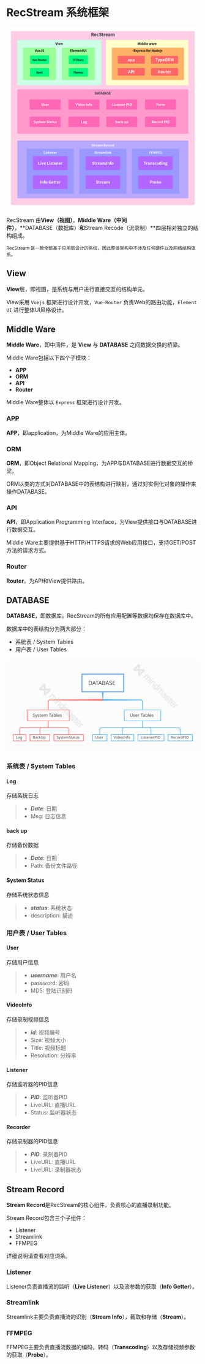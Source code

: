 # RecStream 系统框架

![系统框架图](_media/RecStream系统框架图.png)

RecStream 由**View（视图）**，**Middle Ware（中间件）**，**DATABASE（数据库）**和**Stream Recode（流录制）**四层相对独立的结构组成。

<small>RecStream 是一款全部基于应用层设计的系统，因此整体架构中不涉及任何硬件以及网络结构体系。</small>

## View

**View**层，即视图，是系统与用户进行直接交互的结构单元。

View采用 `Vuejs` 框架进行设计开发，`Vue-Router` 负责Web的路由功能，`Element UI` 进行整体UI风格设计。

## Middle Ware

**Middle Ware**，即中间件，是 **View** 与 **DATABASE** 之间数据交换的桥梁。

Middle Ware包括以下四个子模块：

- **APP**
- **ORM**
- **API**
- **Router**

Middle Ware整体以 `Express` 框架进行设计开发。

### APP

**APP**，即application，为Middle Ware的应用主体。

### ORM

**ORM**，即Object Relational Mapping，为APP与DATABASE进行数据交互的桥梁。

ORM以类的方式对DATABASE中的表结构进行映射，通过对实例化对象的操作来操作DATABASE。

### API

**API**，即Application Programming Interface，为View提供接口与DATABASE进行数据交互。

Middle Ware主要提供基于HTTP/HTTPS请求的Web应用接口，支持GET/POST方法的请求方式。

### Router

**Router**，为API和View提供路由。

## DATABASE

**DATABASE**，即数据库。RecStream的所有应用配置等数据均保存在数据库中。

数据库中的表结构分为两大部分：

- 系统表  / System Tables
- 用户表 / User Tables

![DATABASE](_media/DATABASE.svg)

### 系统表 / System Tables

#### Log

存储系统日志

> - ***Date***: 日期
> - Msg: 日志信息

#### back up

存储备份数据

> - ***Date***: 日期
> - Path:  备份文件路径

#### System Status

存储系统状态信息

> - ***status***: 系统状态
> - description: 描述

### 用户表 / User Tables

#### User

存储用户信息

> - ***username***: 用户名
> - password: 密码
> - MD5: 登陆识别码

#### VideoInfo

存储录制视频信息

> - ***id***: 视频编号
> - Size: 视频大小
> - Title: 视频标题
> - Resolution: 分辨率

#### Listener

存储监听器的PID信息

> - ***PID***: 监听器PID
> - LiveURL: 直播URL
> - Status: 监听器状态

#### Recorder

存储录制器的PID信息

> - ***PID***: 录制器PID
> - LiveURL: 直播URL
> - LiveURL: 录制器状态

## Stream Record

**Stream Record**是RecStream的核心组件，负责核心的直播录制功能。

Stream Record包含三个子组件：

- Listener
- Streamlink
- FFMPEG

详细说明请查看对应词条。

### Listener

Listener负责直播流的监听（**Live Listener**）以及流参数的获取（**Info Getter**）。

### Streamlink

Streamlink主要负责直播流的识别（**Stream Info**），截取和存储（**Stream**）。

### FFMPEG

FFMPEG主要负责直播流数据的编码，转码（**Transcoding**）以及存储视频参数的获取（**Probe**）。